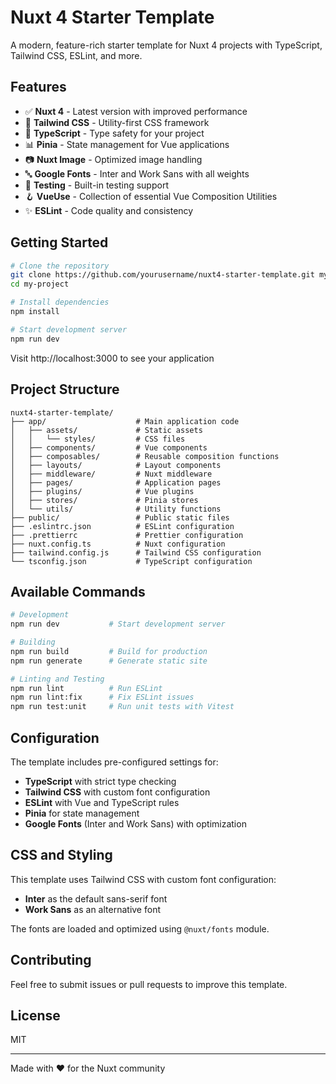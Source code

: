 # Nuxt 4 Starter Template

A modern, feature-rich starter template for Nuxt 4 projects with TypeScript, Tailwind CSS, ESLint, and more.

## Features

- ✅ **Nuxt 4** - Latest version with improved performance
- 🎨 **Tailwind CSS** - Utility-first CSS framework
- 📝 **TypeScript** - Type safety for your project
- 📊 **Pinia** - State management for Vue applications
- 📷 **Nuxt Image** - Optimized image handling
- 🔤 **Google Fonts** - Inter and Work Sans with all weights
- 🧪 **Testing** - Built-in testing support
- 🪝 **VueUse** - Collection of essential Vue Composition Utilities
- ✨ **ESLint** - Code quality and consistency

## Getting Started

```bash
# Clone the repository
git clone https://github.com/yourusername/nuxt4-starter-template.git my-project
cd my-project

# Install dependencies
npm install

# Start development server
npm run dev
```

Visit http://localhost:3000 to see your application

## Project Structure

```
nuxt4-starter-template/
├── app/                    # Main application code
│   ├── assets/             # Static assets
│   │   └── styles/         # CSS files
│   ├── components/         # Vue components
│   ├── composables/        # Reusable composition functions
│   ├── layouts/            # Layout components
│   ├── middleware/         # Nuxt middleware
│   ├── pages/              # Application pages
│   ├── plugins/            # Vue plugins
│   ├── stores/             # Pinia stores
│   └── utils/              # Utility functions
├── public/                 # Public static files
├── .eslintrc.json          # ESLint configuration
├── .prettierrc             # Prettier configuration
├── nuxt.config.ts          # Nuxt configuration
├── tailwind.config.js      # Tailwind CSS configuration
└── tsconfig.json           # TypeScript configuration
```

## Available Commands

```bash
# Development
npm run dev           # Start development server

# Building
npm run build         # Build for production
npm run generate      # Generate static site

# Linting and Testing
npm run lint          # Run ESLint
npm run lint:fix      # Fix ESLint issues
npm run test:unit     # Run unit tests with Vitest
```

## Configuration

The template includes pre-configured settings for:

- **TypeScript** with strict type checking
- **Tailwind CSS** with custom font configuration
- **ESLint** with Vue and TypeScript rules
- **Pinia** for state management
- **Google Fonts** (Inter and Work Sans) with optimization

## CSS and Styling

This template uses Tailwind CSS with custom font configuration:

- **Inter** as the default sans-serif font
- **Work Sans** as an alternative font

The fonts are loaded and optimized using `@nuxt/fonts` module.

## Contributing

Feel free to submit issues or pull requests to improve this template.

## License

MIT

---

Made with ❤️ for the Nuxt community
